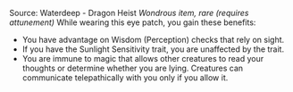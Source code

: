 Source: Waterdeep - Dragon Heist
*Wondrous item, rare (requires attunement)*
While wearing this eye patch, you gain these benefits:
* You have advantage on Wisdom (Perception) checks that rely on sight.
* If you have the Sunlight Sensitivity trait, you are unaffected by the trait.
* You are immune to magic that allows other creatures to read your thoughts or determine whether you are lying. Creatures can communicate telepathically with you only if you allow it.